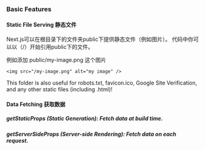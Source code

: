 
### Basic Features





#### Static File Serving 静态文件
Next.js可以在根目录下的文件夹public下提供静态文件（例如图片）。
代码中你可以以（/）开始引用public下的文件。

例如添加 public/my-image.png 这个图片
```
<img src="/my-image.png" alt="my image" />
```
This folder is also useful for robots.txt, favicon.ico, Google Site Verification, and any other static files (including .html)!


#### Data Fetching 获取数据


##### getStaticProps (Static Generation): Fetch data at build time.


##### getServerSideProps (Server-side Rendering): Fetch data on each request.
